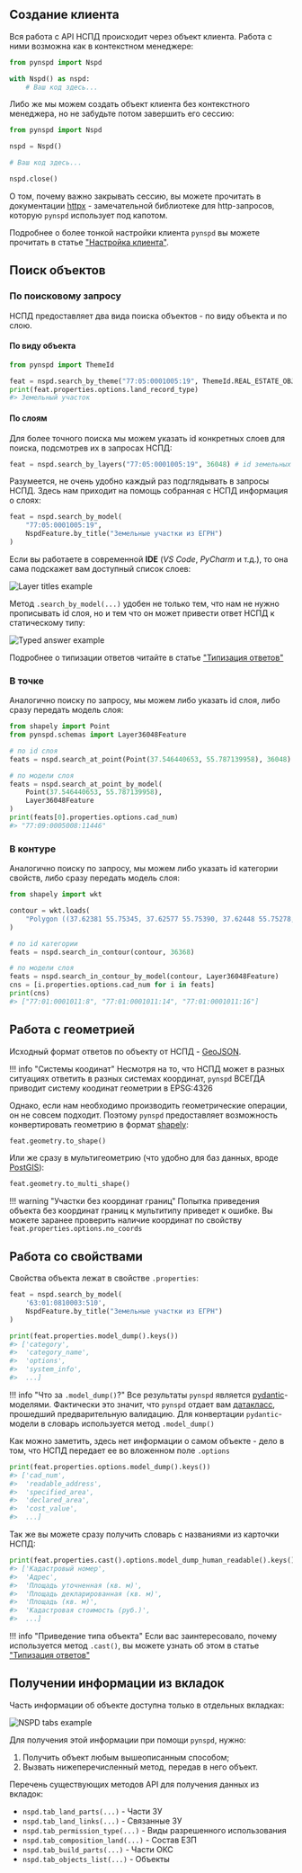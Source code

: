 ## Создание клиента

Вся работа с API НСПД происходит через объект клиента. Работа с ними возможна как в контекстном менеджере:
```python
from pynspd import Nspd

with Nspd() as nspd:
    # Ваш код здесь...
```

Либо же мы можем создать объект клиента без контекстного менеджера, но не забудьте потом завершить его сессию:

```python
from pynspd import Nspd

nspd = Nspd()

# Ваш код здесь...

nspd.close()
```

О том, почему важно закрывать сессию, вы можете прочитать в документации [httpx](https://www.python-httpx.org/advanced/clients/#usage) - замечательной библиотеке для http-запросов, которую `pynspd` использует под капотом.

Подробнее о более тонкой настройки клиента `pynspd` вы можете прочитать в статье ["Настройка клиента"](advanced/client.md).

## Поиск объектов

### По поисковому запросу

НСПД предоставляет два вида поиска объектов - по виду объекта и по слою.

#### По виду объекта

```python
from pynspd import ThemeId

feat = nspd.search_by_theme("77:05:0001005:19", ThemeId.REAL_ESTATE_OBJECTS)
print(feat.properties.options.land_record_type)
#> Земельный участок
```

#### По слоям

Для более точного поиска мы можем указать id конкретных слоев для поиска, подсмотрев их в запросах НСПД:

```python
feat = nspd.search_by_layers("77:05:0001005:19", 36048) # id земельных участков
```

Разумеется, не очень удобно каждый раз подглядывать в запросы НСПД. Здесь нам приходит на помощь собранная с НСПД информация о слоях:

```python
feat = nspd.search_by_model(
    "77:05:0001005:19", 
    NspdFeature.by_title("Земельные участки из ЕГРН")
)
```

Если вы работаете в современной **IDE** (*VS Code*, *PyCharm* и т.д.), то она сама подскажет вам доступный список слоев:

![Layer titles example](assets/layer_assist.png)

Метод `.search_by_model(...)` удобен не только тем, что нам не нужно прописывать id слоя, но и тем что он может привести ответ НСПД к статическому типу: 

![Typed answer example](assets/typed_answer.png)

Подробнее о типизации ответов читайте в статье ["Типизация ответов"](advanced/typing.md)


### В точке

Аналогично поиску по запросу, мы можем либо указать id слоя, либо сразу передать модель слоя:

```python
from shapely import Point
from pynspd.schemas import Layer36048Feature

# по id слоя
feats = nspd.search_at_point(Point(37.546440653, 55.787139958), 36048)

# по модели слоя
feats = nspd.search_at_point_by_model(    
    Point(37.546440653, 55.787139958), 
    Layer36048Feature
)
print(feats[0].properties.options.cad_num)
#> "77:09:0005008:11446"
```

### В контуре

Аналогично поиску по запросу, мы можем либо указать id категории свойств, либо сразу передать модель слоя:

```python
from shapely import wkt

contour = wkt.loads(
    "Polygon ((37.62381 55.75345, 37.62577 55.75390, 37.62448 55.75278, 37.62381 55.75345))"
)

# по id категории
feats = nspd.search_in_contour(contour, 36368)

# по модели слоя
feats = nspd.search_in_contour_by_model(contour, Layer36048Feature)
cns = [i.properties.options.cad_num for i in feats]
print(cns)
#> ["77:01:0001011:8", "77:01:0001011:14", "77:01:0001011:16"]
```

## Работа с геометрией

Исходный формат ответов по объекту от НСПД - [GeoJSON](https://ru.wikipedia.org/wiki/GeoJSON). 

!!! info "Системы коодинат"
    Несмотря на то, что НСПД может в разных ситуациях ответить в разных системах координат, `pynspd` ВСЕГДА приводит систему коодинат геометрии в EPSG:4326

Однако, если нам необходимо производить геометрические операции, он не совсем подходит. Поэтому `pynspd` предоставляет возможность конвертировать геометрию в формат [shapely](https://shapely.readthedocs.io/en/2.0.4/manual.html):

```python
feat.geometry.to_shape()
```

Или же сразу в мультигеометрию (что удобно для баз данных, вроде [PostGIS](https://postgis.net/)):

```python
feat.geometry.to_multi_shape()
```

!!! warning "Участки без координат границ"
    Попытка приведения объекта без координат границ к мультитипу приведет к ошибке. Вы можете заранее проверить наличие координат по свойству `feat.properties.options.no_coords`


## Работа со свойствами

Свойства объекта лежат в свойстве `.properties`:

```python
feat = nspd.search_by_model(
    '63:01:0810003:510', 
    NspdFeature.by_title("Земельные участки из ЕГРН")
)

print(feat.properties.model_dump().keys())
#> ['category',
#>  'category_name',
#>  'options',
#>  'system_info',
#>  ...]
```

!!! info "Что за `.model_dump()`?"
    Все результаты `pynspd` является [pydantic](https://docs.pydantic.dev/latest)-моделями. 
    Фактически это значит, что `pynspd` отдает вам [датакласс](https://docs.python.org/3/library/dataclasses.html), 
    прошедший предварительную валидацию. 
    Для конвертации `pydantic`-модели в словарь используется метод `.model_dump()`

Как можно заметить, здесь нет информации о самом объекте - дело в том, что НСПД передает ее во вложенном поле `.options`

```python
print(feat.properties.options.model_dump().keys())
#> ['cad_num',
#>  'readable_address',
#>  'specified_area',
#>  'declared_area',
#>  'cost_value',
#>  ...]
```

Так же вы можете сразу получить словарь с названиями из карточки НСПД:

```python
print(feat.properties.cast().options.model_dump_human_readable().keys())
#> ['Кадастровый номер',
#>  'Адрес',
#>  'Площадь уточненная (кв. м)',
#>  'Площадь декларированная (кв. м)',
#>  'Площадь (кв. м)',
#>  'Кадастровая стоимость (руб.)',
#>  ...]
```

!!! info "Приведение типа объекта"
    Если вас заинтересовало, почему используется метод `.cast()`, 
    вы можете узнать об этом в статье ["Типизация ответов"](advanced/typing.md)

## Получении информации из вкладок

Часть информации об объекте доступна только в отдельных вкладках:

![NSPD tabs example](assets/nspd_tabs.png)

Для получения этой информации при помощи `pynspd`, нужно:

1. Получить объект любым вышеописанным способом;
2. Вызвать нижеперечисленный метод, передав в него объект.

Перечень существующих методов API для получения данных из вкладок:

- `nspd.tab_land_parts(...)` - Части ЗУ
- `nspd.tab_land_links(...)` - Связанные ЗУ
- `nspd.tab_permission_type(...)` - Виды разрешенного использования
- `nspd.tab_composition_land(...)` - Состав ЕЗП
- `nspd.tab_build_parts(...)` - Части ОКС
- `nspd.tab_objects_list(...)` - Объекты
